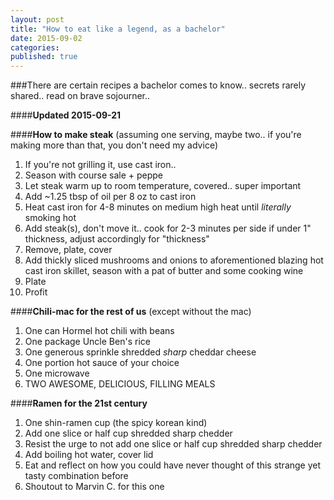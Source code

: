 ```yaml
---
layout: post
title: "How to eat like a legend, as a bachelor"
date: 2015-09-02
categories: 
published: true 
---
```


###There are certain recipes a bachelor comes to know.. secrets rarely shared.. read on brave sojourner..

####**Updated 2015-09-21**

####**How to make steak** (assuming one serving, maybe two.. if you're making more than that, you don't need my advice)

1. If you're not grilling it, use cast iron.. 
2. Season with course sale + peppe
3. Let steak warm up to room temperature, covered.. super important
4. Add ~1.25 tbsp of oil per 8 oz to cast iron
5. Heat cast iron for 4-8 minutes on medium high heat until *literally* smoking hot
6. Add steak(s), don't move it.. cook for 2-3 minutes per side if under 1" thickness, adjust accordingly for "thickness"
7. Remove, plate, cover
8. Add thickly sliced mushrooms and onions to aforementioned blazing hot cast iron skillet, season with a pat of butter and some cooking wine
9. Plate
10. Profit

####**Chili-mac for the rest of us** (except without the mac)

1. One can Hormel hot chili with beans
2. One package Uncle Ben's rice
3. One generous sprinkle shredded *sharp* cheddar cheese
4. One portion hot sauce of your choice
5. One microwave
6. TWO AWESOME, DELICIOUS, FILLING MEALS

####**Ramen for the 21st century**

1. One shin-ramen cup (the spicy korean kind)
2. Add one slice or half cup shredded sharp chedder
3. Resist the urge to not add one slice or half cup shredded sharp chedder
4. Add boiling hot water, cover lid
5. Eat and reflect on how you could have never thought of this strange yet tasty combination before
6. Shoutout to Marvin C. for this one

